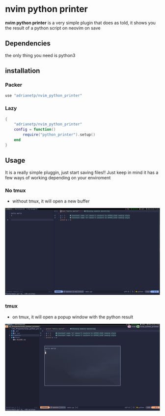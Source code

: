 # nvim python printer

__nvim python printer__ is a very simple plugin that does as told, it shows you the result of a python script on neovim on save

## Dependencies

the only thing you need is python3
    
## installation

### Packer
```lua
use "adrianetp/nvim_python_printer"
```

### Lazy

```lua
{
    "adrianetp/nvim_python_printer"
    config = function()
        require("python_printer").setup()
    end
}
```

## Usage 

It is a really simple pluggin, just start saving files!! Just keep in mind it has a few ways of working depending on your enviroment

### No tmux
- without tmux, it will open a new buffer

![](./public/Notmux.png)

### tmux

- on tmux, it will open a popup window with the python result 

![](./public/tmux_example.png)
